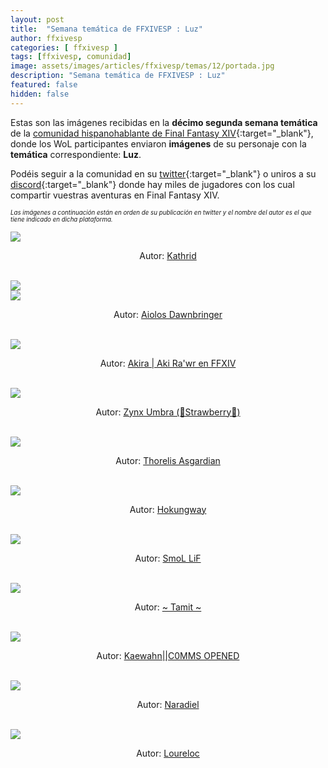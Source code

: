 ```yaml
---
layout: post
title:  "Semana temática de FFXIVESP : Luz"
author: ffxivesp
categories: [ ffxivesp ]
tags: [ffxivesp, comunidad]
image: assets/images/articles/ffxivesp/temas/12/portada.jpg
description: "Semana temática de FFXIVESP : Luz"
featured: false
hidden: false
---
```


Estas son las imágenes recibidas en la **décimo segunda semana temática** de la [comunidad hispanohablante de Final Fantasy XIV](https://twitter.com/FFXIVESP_){:target="_blank"}, donde los WoL participantes enviaron **imágenes** de su personaje con la **temática** correspondiente: **Luz**.

Podéis seguir a la comunidad en su [twitter](https://twitter.com/FFXIVESP_){:target="_blank"} o uniros a su [discord](https://discord.com/invite/XcYQ2fR){:target="_blank"} donde hay miles de jugadores con los cual compartir vuestras aventuras en Final Fantasy XIV.

<sub><sup><i>Las imágenes a continuación están en orden de su publicación en twitter y el nombre del autor es el que tiene indicado en dicha plataforma.</i></sup></sub>

<script src="https://cdnjs.cloudflare.com/ajax/libs/ekko-lightbox/5.3.0/ekko-lightbox.min.js" integrity="sha512-Y2IiVZeaBwXG1wSV7f13plqlmFOx8MdjuHyYFVoYzhyRr3nH/NMDjTBSswijzADdNzMyWNetbLMfOpIPl6Cv9g==" crossorigin="anonymous" referrerpolicy="no-referrer"></script>
<link rel="stylesheet" href="https://cdnjs.cloudflare.com/ajax/libs/ekko-lightbox/5.3.0/ekko-lightbox.css" integrity="sha512-Velp0ebMKjcd9RiCoaHhLXkR1sFoCCWXNp6w4zj1hfMifYB5441C+sKeBl/T/Ka6NjBiRfBBQRaQq65ekYz3UQ==" crossorigin="anonymous" referrerpolicy="no-referrer" />

<div class="container card">
    <div class="row">
        <div class="col-xl">
            <a href="{{ site.baseurl }}/assets/images/articles/ffxivesp/temas/12/alimoyama.jpg" data-toggle="lightbox"><img src="{{ site.baseurl }}/assets/images/articles/ffxivesp/temas/12/alimoyama.jpg"></a>
        </div>      
    </div>
    <div class="row">  
        <div class="col-xl">
            <p align="center">Autor: <a href="https://twitter.com/alimoyama" target="_blank">Kathrid</a></p>
        </div>
    </div>
</div>    

<br/>

<div class="container card">
    <div class="row">
        <div class="col-xl">
            <a href="{{ site.baseurl }}/assets/images/articles/ffxivesp/temas/12/SpardaStrife_1.jpg" data-toggle="lightbox"><img src="{{ site.baseurl }}/assets/images/articles/ffxivesp/temas/12/SpardaStrife_1.jpg"></a>
        </div>
        <div class="col-xl">
            <a href="{{ site.baseurl }}/assets/images/articles/ffxivesp/temas/12/SpardaStrife_2.jpg" data-toggle="lightbox"><img src="{{ site.baseurl }}/assets/images/articles/ffxivesp/temas/12/SpardaStrife_2.jpg"></a>
        </div>      
    </div>
    <div class="row">  
        <div class="col-xl">
            <p align="center">Autor: <a href="https://twitter.com/SpardaStrife" target="_blank">Aiolos Dawnbringer</a></p>
        </div>
    </div>
</div>    

<br/>

<div class="container card">
    <div class="row">
        <div class="col-xl">
            <a href="{{ site.baseurl }}/assets/images/articles/ffxivesp/temas/12/AkiraVay.jpg" data-toggle="lightbox"><img src="{{ site.baseurl }}/assets/images/articles/ffxivesp/temas/12/AkiraVay.jpg"></a>
        </div>      
    </div>
    <div class="row">  
        <div class="col-xl">
            <p align="center">Autor: <a href="https://twitter.com/AkiraVay" target="_blank">Akira | Aki Ra'wr en FFXIV</a></p>
        </div>
    </div>
</div>    

<br/>

<div class="container card">
    <div class="row">
        <div class="col-xl">
            <a href="{{ site.baseurl }}/assets/images/articles/ffxivesp/temas/12/ZynxUmbra.jpg" data-toggle="lightbox"><img src="{{ site.baseurl }}/assets/images/articles/ffxivesp/temas/12/ZynxUmbra.jpg"></a>
        </div>      
    </div>
    <div class="row">  
        <div class="col-xl">
            <p align="center">Autor: <a href="https://twitter.com/ZynxUmbra" target="_blank">Zynx Umbra (🍓Strawberry🍓)</a></p>
        </div>
    </div>
</div>    

<br/>

<div class="container card">
    <div class="row">
        <div class="col-xl">
            <a href="{{ site.baseurl }}/assets/images/articles/ffxivesp/temas/12/ThorelisAsgard1.jpg" data-toggle="lightbox"><img src="{{ site.baseurl }}/assets/images/articles/ffxivesp/temas/12/ThorelisAsgard1.jpg"></a>
        </div>      
    </div>
    <div class="row">  
        <div class="col-xl">
            <p align="center">Autor: <a href="https://twitter.com/ThorelisAsgard1" target="_blank">Thorelis Asgardian</a></p>
        </div>
    </div>
</div>    

<br/>

<div class="container card">
    <div class="row">
        <div class="col-xl">
            <a href="{{ site.baseurl }}/assets/images/articles/ffxivesp/temas/12/AlejandroBlzque.jpg" data-toggle="lightbox"><img src="{{ site.baseurl }}/assets/images/articles/ffxivesp/temas/12/AlejandroBlzque.jpg"></a>
        </div>      
    </div>
    <div class="row">  
        <div class="col-xl">
            <p align="center">Autor: <a href="https://twitter.com/AlejandroBlzque" target="_blank">Hokungway</a></p>
        </div>
    </div>
</div>    

<br/>

<div class="container card">
    <div class="row">
        <div class="col-xl">
            <a href="{{ site.baseurl }}/assets/images/articles/ffxivesp/temas/12/rezon_gon.jpg" data-toggle="lightbox"><img src="{{ site.baseurl }}/assets/images/articles/ffxivesp/temas/12/rezon_gon.jpg"></a>
        </div>      
    </div>
    <div class="row">  
        <div class="col-xl">
            <p align="center">Autor: <a href="https://twitter.com/rezon_gon" target="_blank">SmoL LiF</a></p>
        </div>
    </div>
</div>    

<br/>

<div class="container card">
    <div class="row">
        <div class="col-xl">
            <a href="{{ site.baseurl }}/assets/images/articles/ffxivesp/temas/12/Tamit_IX.jpg" data-toggle="lightbox"><img src="{{ site.baseurl }}/assets/images/articles/ffxivesp/temas/12/Tamit_IX.jpg"></a>
        </div>      
    </div>
    <div class="row">  
        <div class="col-xl">
            <p align="center">Autor: <a href="https://twitter.com/Tamit_IX" target="_blank">~ Tamit ~</a></p>
        </div>
    </div>
</div>    

<br/>

<div class="container card">
    <div class="row">
        <div class="col-xl">
            <a href="{{ site.baseurl }}/assets/images/articles/ffxivesp/temas/12/QueenRaikichi94.jpg" data-toggle="lightbox"><img src="{{ site.baseurl }}/assets/images/articles/ffxivesp/temas/12/QueenRaikichi94.jpg"></a>
        </div>      
    </div>
    <div class="row">  
        <div class="col-xl">
            <p align="center">Autor: <a href="https://twitter.com/QueenRaikichi94" target="_blank">Kaewahn||C0MMS OPENED</a></p>
        </div>
    </div>
</div>    

<br/>

<div class="container card">
    <div class="row">
        <div class="col-xl">
            <a href="{{ site.baseurl }}/assets/images/articles/ffxivesp/temas/12/IsaNaradiel.jpg" data-toggle="lightbox"><img src="{{ site.baseurl }}/assets/images/articles/ffxivesp/temas/12/IsaNaradiel.jpg"></a>
        </div>      
    </div>
    <div class="row">  
        <div class="col-xl">
            <p align="center">Autor: <a href="https://twitter.com/IsaNaradiel" target="_blank">Naradiel</a></p>
        </div>
    </div>
</div>    

<br/>

<div class="container card">
    <div class="row">
        <div class="col-xl">
            <a href="{{ site.baseurl }}/assets/images/articles/ffxivesp/temas/12/Loureloc.jpg" data-toggle="lightbox"><img src="{{ site.baseurl }}/assets/images/articles/ffxivesp/temas/12/Loureloc.jpg"></a>
        </div>      
    </div>
    <div class="row">  
        <div class="col-xl">
            <p align="center">Autor: <a href="https://twitter.com/Loureloc" target="_blank">Loureloc</a></p>
        </div>
    </div>
</div>    

<br/>

<script>
    $(document).on('click', '[data-toggle="lightbox"]', function(event) {
                event.preventDefault();
                $(this).ekkoLightbox();
            });
</script>
